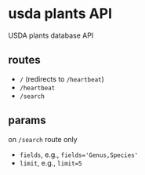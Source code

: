 usda plants API
===============

USDA plants database API

## routes

- `/` (redirects to `/heartbeat`)
- `/heartbeat`
- `/search`

## params

on `/search` route only

- `fields`, e.g., `fields='Genus,Species'`
- `limit`, e.g., `limit=5`
